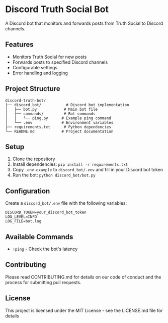 # Discord Truth Social Bot

A Discord bot that monitors and forwards posts from Truth Social to Discord channels.

## Features
- Monitors Truth Social for new posts
- Forwards posts to specified Discord channels
- Configurable settings
- Error handling and logging

## Project Structure
```
discord-truth-bot/
├── discord_bot/           # Discord bot implementation
│   ├── bot.py            # Main bot file
│   ├── commands/         # Bot commands
│   │   └── ping.py      # Example ping command
│   └── .env             # Environment variables
├── requirements.txt      # Python dependencies
└── README.md            # Project documentation
```

## Setup
1. Clone the repository
2. Install dependencies: `pip install -r requirements.txt`
3. Copy `.env.example` to `discord_bot/.env` and fill in your Discord bot token
4. Run the bot: `python discord_bot/bot.py`

## Configuration
Create a `discord_bot/.env` file with the following variables:
```
DISCORD_TOKEN=your_discord_bot_token
LOG_LEVEL=INFO
LOG_FILE=bot.log
```

## Available Commands
- `!ping` - Check the bot's latency

## Contributing
Please read CONTRIBUTING.md for details on our code of conduct and the process for submitting pull requests.

## License
This project is licensed under the MIT License - see the LICENSE.md file for details 